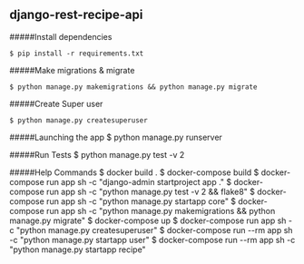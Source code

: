 ## django-rest-recipe-api

#####Install dependencies

    $ pip install -r requirements.txt
#####Make migrations & migrate

    $ python manage.py makemigrations && python manage.py migrate
#####Create Super user
    
    $ python manage.py createsuperuser

#####Launching the app
    $ python manage.py runserver

#####Run Tests
    $ python manage.py test -v 2

#####Help Commands
    $ docker build .
    $ docker-compose build
    $ docker-compose run app sh -c "django-admin startproject app ."
    $ docker-compose run app sh -c "python manage.py test -v 2 && flake8"
    $ docker-compose run app sh -c "python manage.py startapp core"
    $ docker-compose run app sh -c "python manage.py makemigrations && python manage.py migrate"
    $ docker-compose up
    $ docker-compose run app sh -c "python manage.py createsuperuser"
    $ docker-compose run --rm app sh -c "python manage.py startapp user"
    $ docker-compose run --rm app sh -c "python manage.py startapp recipe"

